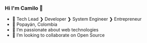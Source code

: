 ### Hi I'm Camilo 👋

- 💼 Tech Lead ❯ Developer ❯ System Engineer ❯ Entrepreneur
- 🏡 Popayán, Colombia
- 🌱 I’m passionate about web technologies
- 👯 I’m looking to collaborate on Open Source 
